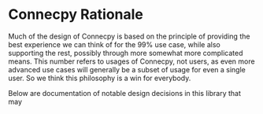 # Connecpy Rationale

Much of the design of Connecpy is based on the principle of providing the best
experience we can think of for the 99% use case, while also supporting the
rest, possibly through more somewhat more complicated means. This number refers
to usages of Connecpy, not users, as even more advanced use cases will
generally be a subset of usage for even a single user. So we think this
philosophy is a win for everybody.

Below are documentation of notable design decisions in this library that may
